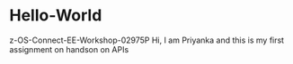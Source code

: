 # Hello-World
z-OS-Connect-EE-Workshop-02975P
Hi, I am Priyanka and this is my first assignment on handson on APIs
